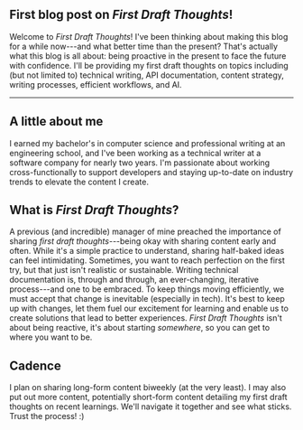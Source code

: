## First blog post on *First Draft Thoughts*!

Welcome to *First Draft Thoughts*! I've been thinking about making this blog for a while now---and what better time than the present? That's actually what this blog is all about: being proactive in the present to face the future with confidence. I'll be providing my first draft thoughts on topics including (but not limited to) technical writing, API documentation, content strategy, writing processes, efficient workflows, and AI.

---

## A little about me

I earned my bachelor's in computer science and professional writing at an engineering school, and I've been working as a technical writer at a software company for nearly two years. I'm passionate about working cross-functionally to support developers and staying up-to-date on industry trends to elevate the content I create. 

## What is *First Draft Thoughts*?

A previous (and incredible) manager of mine preached the importance of sharing *first draft thoughts*---being okay with sharing content early and often. While it's a simple practice to understand, sharing half-baked ideas can feel intimidating. Sometimes, you want to reach perfection on the first try, but that just isn't realistic or sustainable. Writing technical documentation is, through and through, an ever-changing, iterative process---and one to be embraced. To keep things moving efficiently, we must accept that change is inevitable (especially in tech). It's best to keep up with changes, let them fuel our excitement for learning and enable us to create solutions that lead to better experiences. *First Draft Thoughts* isn't about being reactive, it's about starting *somewhere*, so you can get to where you want to be.

## Cadence

I plan on sharing long-form content biweekly (at the very least). I may also put out more content, potentially short-form content detailing my first draft thoughts on recent learnings. We'll navigate it together and see what sticks. Trust the process! :)

 


